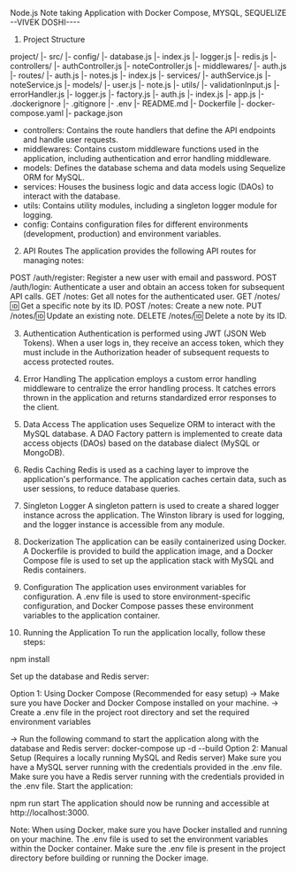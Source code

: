 Node.js Note taking Application with Docker Compose, MYSQL, SEQUELIZE
                        --VIVEK DOSHI----


1. Project Structure

project/
  |- src/
      |- config/
          |- database.js
          |- index.js
          |- logger.js
          |- redis.js
      |- controllers/
          |- authController.js
          |- noteController.js
      |- middlewares/
          |- auth.js
      |- routes/
          |- auth.js
          |- notes.js
          |- index.js
      |- services/
          |- authService.js
          |- noteService.js
      |- models/
          |- user.js
          |- note.js
      |- utils/
          |- validationInput.js
          |- errorHandler.js
          |- logger.js
          |- factory.js
          |- auth.js
      |- index.js
      |- app.js
  |- .dockerignore
  |- .gitignore
  |- .env
  |- README.md
  |- Dockerfile
  |- docker-compose.yaml
  |- package.json

- controllers: Contains the route handlers that define the API endpoints and handle user requests.
- middlewares: Contains custom middleware functions used in the application, including authentication and error handling middleware.
- models: Defines the database schema and data models using Sequelize ORM for MySQL.
- services: Houses the business logic and data access logic (DAOs) to interact with the database.
- utils: Contains utility modules, including a singleton logger module for logging.
- config: Contains configuration files for different environments (development, production) and environment variables.

2. API Routes
The application provides the following API routes for managing notes:

POST /auth/register: Register a new user with email and password.
POST /auth/login: Authenticate a user and obtain an access token for subsequent API calls.
GET /notes: Get all notes for the authenticated user.
GET /notes/:id: Get a specific note by its ID.
POST /notes: Create a new note.
PUT /notes/:id: Update an existing note.
DELETE /notes/:id: Delete a note by its ID.

3. Authentication
Authentication is performed using JWT (JSON Web Tokens). When a user logs in, they receive an access token, which they must include in the Authorization header of subsequent requests to access protected routes.

4. Error Handling
The application employs a custom error handling middleware to centralize the error handling process. It catches errors thrown in the application and returns standardized error responses to the client.

5. Data Access
The application uses Sequelize ORM to interact with the MySQL database. A DAO Factory pattern is implemented to create data access objects (DAOs) based on the database dialect (MySQL or MongoDB).

6. Redis Caching
Redis is used as a caching layer to improve the application's performance. The application caches certain data, such as user sessions, to reduce database queries.

7. Singleton Logger
A singleton pattern is used to create a shared logger instance across the application. The Winston library is used for logging, and the logger instance is accessible from any module.

8. Dockerization
The application can be easily containerized using Docker. A Dockerfile is provided to build the application image, and a Docker Compose file is used to set up the application stack with MySQL and Redis containers.

9. Configuration
The application uses environment variables for configuration. A .env file is used to store environment-specific configuration, and Docker Compose passes these environment variables to the application container.

10. Running the Application
To run the application locally, follow these steps:

npm install

Set up the database and Redis server:

Option 1: Using Docker Compose (Recommended for easy setup)
-> Make sure you have Docker and Docker Compose installed on your machine.
-> Create a .env file in the project root directory and set the required environment variables 

->  Run the following command to start the application along with the database and Redis server:
docker-compose up -d --build
Option 2: Manual Setup (Requires a locally running MySQL and Redis server)
Make sure you have a MySQL server running with the credentials provided in the .env file.
Make sure you have a Redis server running with the credentials provided in the .env file.
Start the application:

npm run start
The application should now be running and accessible at http://localhost:3000.

Note: When using Docker, make sure you have Docker installed and running on your machine. The .env file is used to set the environment variables within the Docker container. Make sure the .env file is present in the project directory before building or running the Docker image.